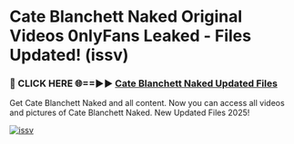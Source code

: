 # Cate Blanchett Naked Original Videos 0nlyFans Leaked - Files Updated! (issv)

<h3>🔴 CLICK HERE 🌐==►► <a href="https://tinyurl.com/up5wt9bj" rel="nofollow">Cate Blanchett Naked Updated Files</a></h3>

Get Cate Blanchett Naked and all content. Now you can access all videos and pictures of Cate Blanchett Naked. New Updated Files 2025!

[![issv](https://i.imgur.com/ABiUzMV.gif)](https://tinyurl.com/up5wt9bj)
